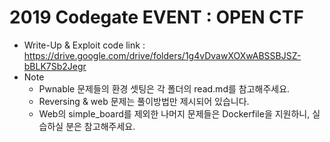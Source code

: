 # 2019 Codegate EVENT : OPEN CTF  

- Write-Up & Exploit code link : https://drive.google.com/drive/folders/1g4vDvawXOXwABSSBJSZ-bBLK7Sb2Jegr  
- Note
  - Pwnable 문제들의 환경 셋팅은 각 폴더의 read.md를 참고해주세요.
  - Reversing & web 문제는 풀이방법만 제시되어 있습니다.
  - Web의 simple_board를 제외한 나머지 문제들은 Dockerfile을 지원하니, 실습하실 분은 참고해주세요.  
